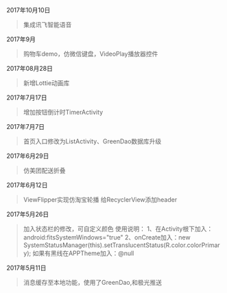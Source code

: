2017年10月10日
> 集成讯飞智能语音

2017年9月
> 购物车demo，仿微信键盘，VideoPlay播放器控件

2017年08月28日
> 新增Lottie动画库

2017年7月17日
> 增加按钮倒计时TimerActivity

2017年7月7日
> 首页入口修改为ListActivity、GreenDao数据库升级

2017年6月29日
> 仿美团配送折叠

2017年6月12日
> ViewFlipper实现仿淘宝轮播
>给RecyclerView添加header

2017年5月26日
> 加入状态栏的修改，可自定义颜色
> 使用说明：
> 1、在Activity根下加入： android:fitsSystemWindows="true"
> 2、onCreate加入：new SystemStatusManager(this).setTranslucentStatus(R.color.colorPrimary);
> 如果有黑线在APPTheme加入：<item name="android:windowContentOverlay">@null</item>

2017年5月11日
> 消息缓存至本地功能，使用了GreenDao,和极光推送


